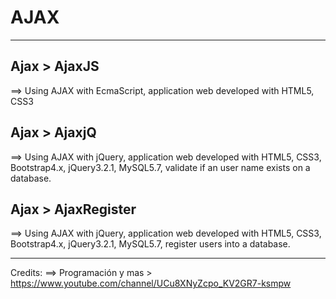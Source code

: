 # AJAX
***
## Ajax > AjaxJS  
==> Using AJAX with EcmaScript, application web developed with HTML5, CSS3
    
## Ajax > AjaxjQ  
==> Using AJAX with jQuery, application web developed with HTML5, CSS3, Bootstrap4.x, jQuery3.2.1, MySQL5.7, validate if an user name exists on a database.
  
## Ajax >  AjaxRegister 
==> Using AJAX with jQuery, application web developed with HTML5, CSS3, Bootstrap4.x, jQuery3.2.1, MySQL5.7, register users into a database.  
  
    
***

Credits:
==> Programación y mas > https://www.youtube.com/channel/UCu8XNyZcpo_KV2GR7-ksmpw

